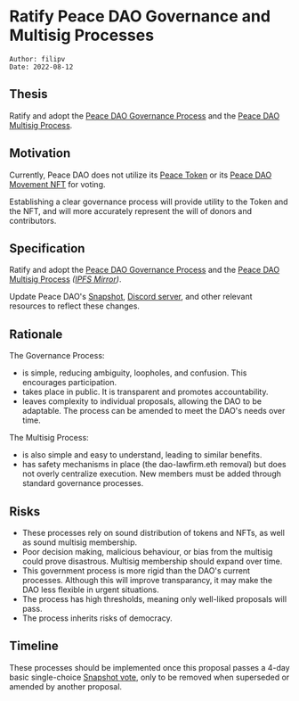 # Ratify Peace DAO Governance and Multisig Processes

```
Author: filipv
Date: 2022-08-12
```

## Thesis

Ratify and adopt the [Peace DAO Governance Process](https://gov.move.xyz/peace/governance/process) and the [Peace DAO Multisig Process](https://gov.move.xyz/peace/governance/multisig).

## Motivation

Currently, Peace DAO does not utilize its [Peace Token](https://juicebox.money/p/peace) or its [Peace DAO Movement NFT](https://etherscan.io/token/0x1c43e7fb2885d9ff4403521eae41d7943f7f51ee) for voting. 

Establishing a clear governance process will provide utility to the Token and the NFT, and will more accurately represent the will of donors and contributors.

## Specification

Ratify and adopt the [Peace DAO Governance Process](https://gov.move.xyz/peace/governance/process) and the [Peace DAO Multisig Process](https://gov.move.xyz/peace/governance/multisig) *([IPFS Mirror](https://gateway.pinata.cloud/ipfs/QmSYd5ZpWA8pzp2fUmvAkvDc9u4TB3LwVpNBhzJk437A4B))*.

Update Peace DAO's [Snapshot](https://snapshot.org/#/peace.movedao.eth), [Discord server](https://discord.gg/movexyz), and other relevant resources to reflect these changes.

## Rationale

The Governance Process:
- is simple, reducing ambiguity, loopholes, and confusion. This encourages participation.
- takes place in public. It is transparent and promotes accountability.
- leaves complexity to individual proposals, allowing the DAO to be adaptable. The process can be amended to meet the DAO's needs over time.

The Multisig Process:
- is also simple and easy to understand, leading to similar benefits.
- has safety mechanisms in place (the dao-lawfirm.eth removal) but does not overly centralize execution. New members must be added through standard governance processes.

## Risks

- These processes rely on sound distribution of tokens and NFTs, as well as sound multisig membership.
- Poor decision making, malicious behaviour, or bias from the multisig could prove disastrous. Multisig membership should expand over time.
- This government process is more rigid than the DAO's current processes. Although this will improve transparancy, it may make the DAO less flexible in urgent situations.
- The process has high thresholds, meaning only well-liked proposals will pass.
- The process inherits risks of democracy.

## Timeline

These processes should be implemented once this proposal passes a 4-day basic single-choice [Snapshot vote](https://snapshot.org/#/movedao.eth), only to be removed when superseded or amended by another proposal.
